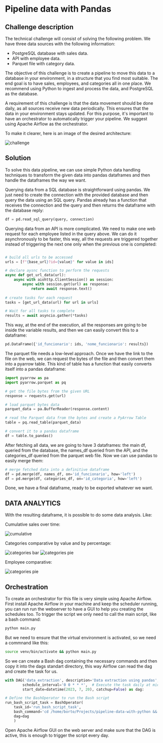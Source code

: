 # Pipeline data with Pandas

## Challenge description

The technical challenge will consist of solving the following problem. We have three data sources with the following information:

- PostgreSQL database with sales data.
- API with employee data.
- Parquet file with category data.

The objective of this challenge is to create a pipeline to move this data to a database in your environment, in a structure that you find most suitable. The end goal is to have sales, employees, and categories all in one place. We recommend using Python to ingest and process the data, and PostgreSQL as the database.

A requirement of this challenge is that the data movement should be done daily, as all sources receive new data periodically. This ensures that the data in your environment stays updated. For this purpose, it's important to have an orchestrator to automatically trigger your pipeline. We suggest using Apache Airflow as the orchestrator.

To make it clearer, here is an image of the desired architecture:

![challenge](./readme_images/challenge.png/)

## Solution

To solve this data pipeline, we can use simple Python data handling techniques to transform the given data into pandas dataframes and then handle the dataframes the way we want.

Querying data from a SQL database is straightforward using pandas. We just need to create the connection with the provided database and then query the data using an SQL query. Pandas already has a function that receives the connection and the query and then returns the dataframe with the database reply:

```python
df = pd.read_sql_query(query, connection)
```

Querying data from an API is more complicated. We need to make one web request for each employee listed in the query above. We can do it asynchronously to be faster, this way, all the requests are triggered together instead of triggering the next one only when the previous one is completed:

```python

# build all urls to be accessed
urls = [f"{base_url}?id={value}" for value in ids]

# declare aysnc function to perform the requests
async def get_url_data(url):
    async with aiohttp.ClientSession() as session:
        async with session.get(url) as response:
            return await response.text()
        
# create tasks for each request
tasks = [get_url_data(url) for url in urls]

# Wait for all tasks to complete
results = await asyncio.gather(*tasks)

```

This way, at the end of the execution, all the responses are going to be inside the variable results, and then we can easily convert this to a dataframe:

```python
pd.DataFrame({'id_funcionario': ids, 'nome_funcionario': results})

```

The parquet file needs a low-level approach. Once we have the link to the file on the web, we can request the bytes of the file and then convert them into a pyarrow table. This kind of table has a function that easily converts itself into a pandas dataframe:

```python
import pyarrow as pa
import pyarrow.parquet as pq

# get the file bytes from the given URL
response = requests.get(url)

# load parquet bytes data
parquet_data = pa.BufferReader(response.content)

# read the Parquet data from the bytes and create a PyArrow Table
table = pq.read_table(parquet_data)

# convert it to a pandas dataframe
df = table.to_pandas()
```

After fetching all data, we are going to have 3 dataframes: the main df, queried from the database, the names_df queried from the API, and the categories_df queried from the parquet web file. Now we can use pandas to easily merge them:

```python
# merge fetched data into a definitive dataframe
df = pd.merge(df, names_df, on='id_funcionario', how='left')
df = pd.merge(df, categories_df, on='id_categoria', how='left')
```

Done, we have a final dataframe, ready to be exported whatever we want.

## DATA ANALYTICS

With the resulting dataframe, it is possible to do some data analysis. Like:

Cumulative sales over time:

![cumulative](./graphs/1-cumulative_sales.png)

Categories comparative by value and by percentage:

![categories bar](./graphs/2-bar_chart.png)
![categories pie](./graphs/3-pie_chart.png)

Employee comparative:

![categories pie](./graphs/4-bar_chart_employee.png)

## Orchestration

To create an orchestrator for this file is very simple using Apache Airflow. First install Apache Airflow in your machine and keep the scheduler running, you can run run the webserver to have a GUI to help you creating the schedules too. To trigger the script we only need to call the main script, like a bash command:

``` bash
python main.py
```

But we need to ensure that the virtual environment is activated, so we need a commnand like this:

```bash
source venv/bin/activate && python main.py
```

So we can create a Bash dag containing the necessary commands and then copy it into the dags standart directory, this way Airflow can read the dag and create the task for us.

```python
with DAG('data_extraction', description='Data extraction using pandas',
        schedule_interval='0 0 * * *',  # Execute the task daily at midnight
        start_date=datetime(2023, 7, 20), catchup=False) as dag:

# Define the BashOperator to run the Bash script
run_bash_script_task = BashOperator(
    task_id='run_bash_script_task',
    bash_command='cd /home/borto/Projects/pipeline-data-with-python && source venv/bin/activate && python main.py',
    dag=dag
    )
```

Open Apache Airflow GUI on the web server and make sure that the DAG is active, this is enough to trigger the script every day.
